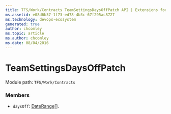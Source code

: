 ```yaml
---
title: TFS/Work/Contracts TeamSettingsDaysOffPatch API | Extensions for Azure DevOps Services
ms.assetid: e08d6b37-1f73-ed78-4b3c-67f295ac8727
ms.technology: devops-ecosystem
generated: true
author: chcomley
ms.topic: article
ms.author: chcomley
ms.date: 08/04/2016
---
```


# TeamSettingsDaysOffPatch

Module path: `TFS/Work/Contracts`

### Members

* `daysOff`: [DateRange](../../../TFS/Work/Contracts/DateRange.md)[].
